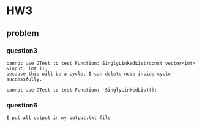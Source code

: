 # HW3
## problem 
### question3
    cannot use GTest to test Function: SinglyLinkedList(const vector<int> &input, int i);
    because this will be a cycle, I can delete node inside cycle successfully.

    cannot use GTest to test Function: ~SinglyLinkedList();

### question6
	I put all output in my output.txt file
